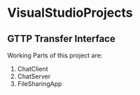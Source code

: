 # VisualStudioProjects

## GTTP Transfer Interface
Working Parts of this project are:
1. ChatClient
2. ChatServer
3. FileSharingApp
